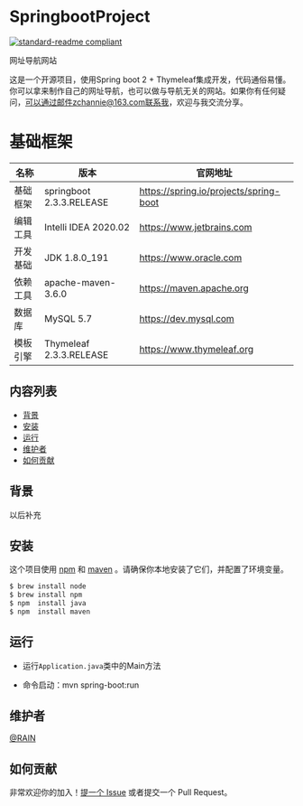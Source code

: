 # SpringbootProject

[![standard-readme compliant](https://img.shields.io/badge/readme%20style-standard-brightgreen.svg?style=flat-square)](https://github.com/RichardLitt/standard-readme)

网址导航网站

这是一个开源项目，使用Spring boot 2 + Thymeleaf集成开发，代码通俗易懂。你可以拿来制作自己的网址导航，也可以做与导航无关的网站。如果你有任何疑问，可以通过邮件zchannie@163.com联系我，欢迎与我交流分享。

# 基础框架

| 名称     | 版本                     | 官网地址                               |
| -------- | ------------------------ | -------------------------------------- |
| 基础框架 | springboot 2.3.3.RELEASE | https://spring.io/projects/spring-boot |
| 编辑工具 | Intelli IDEA 2020.02     | https://www.jetbrains.com              |
| 开发基础 | JDK 1.8.0_191            | https://www.oracle.com                 |
| 依赖工具 | apache-maven-3.6.0       | https://maven.apache.org               |
| 数据库   | MySQL 5.7                | https://dev.mysql.com                  |
| 模板引擎 | Thymeleaf 2.3.3.RELEASE  | https://www.thymeleaf.org              |



## 内容列表

- [背景](#背景)
- [安装](#安装)
- [运行](#运行)
- [维护者](#维护者)
- [如何贡献](#如何贡献)

## 背景

以后补充

## 安装

这个项目使用 [npm](https://npmjs.com) 和 [maven](https://maven.apache.org) 。请确保你本地安装了它们，并配置了环境变量。

```sh
$ brew install node
$ brew install npm
$ npm  install java
$ npm  install maven
```

## 运行

- 运行`Application.java`类中的Main方法

- 命令启动：mvn spring-boot:run

  

## 维护者

[@RAIN](https://github.com/zch1127)



## 如何贡献

非常欢迎你的加入！[提一个 Issue](https://github.com/zch1127/springbootProject/issues/new) 或者提交一个 Pull Request。


